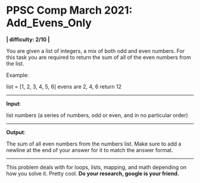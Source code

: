 # PPSC Comp March 2021: Add_Evens_Only
**| difficulty: 2/10 |**

You are given a list of integers, a mix of both odd and even numbers. For this task you are required to return the sum of all of the even numbers from the list. 

Example: 

list = [1, 2, 3, 4, 5, 6] 
evens are 2, 4, 6
return 12
__________________________________________________________________________________
**Input**:

list numbers (a series of numbers, odd or even, and in no particular order)
__________________________________________________________________________________
**Output**:

The sum of all even numbers from the numbers list.
Make sure to add a newline at the end of your answer for it to match the answer format.
__________________________________________________________________________________

This problem deals with for loops, lists, mapping, and math depending on how you solve it. Pretty cool. **Do your research, google is your friend.**
